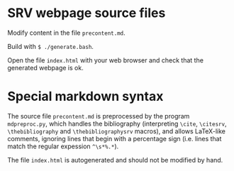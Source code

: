 # SRV webpage source files

Modify content in the file `precontent.md`.

Build with `$ ./generate.bash`.

Open the file `index.html` with your web browser and check that the generated webpage is ok.

# Special markdown syntax
The source file `precontent.md` is preprocessed by the program `mdpreproc.py`, which handles the bibliography (interpreting `\cite`, `\citesrv`, `\thebibliography` and `\thebibliographysrv` macros), and allows LaTeX-like comments, ignoring lines that begin with a percentage sign (i.e. lines that match the regular expession `^\s*%.*`).

The file `index.html` is autogenerated and should not be modified by hand.
